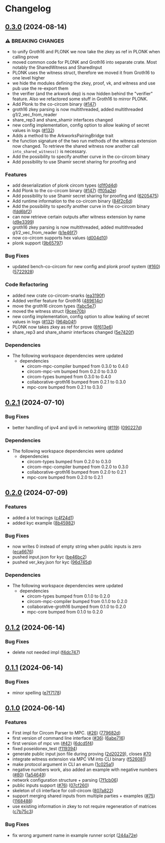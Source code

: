 # Changelog

## [0.3.0](https://github.com/TaceoLabs/collaborative-circom/compare/collaborative-circom-v0.2.1...collaborative-circom-v0.3.0) (2024-08-14)


### ⚠ BREAKING CHANGES

* to unify Groth16 and PLONK we now take the zkey as ref in PLONK when calling prove
* moved common code for PLONK and Groth16 into separate crate. Most notably the SharedWitness and SharedInput
* PLONK uses the witness struct, therefore we moved it from Groth16 to one level higher
* we hide the modules defining the zkey, proof, vk, and witness and use pub use the re-export them
* the verifier (and the arkwork dep) is now hidden behind the "verifier" feature. Also we refactored some stuff in Groth16 to mirror PLONK.
* Add Plonk to the co-circom binary ([#147](https://github.com/TaceoLabs/collaborative-circom/issues/147))
* groth16 zkey parsing is now multithreaded, added multithreaded g1/2_vec_from_reader
* share_rep3 and share_shamir interfaces changed
* new config implementation, config option to allow leaking of secret values in logs ([#132](https://github.com/TaceoLabs/collaborative-circom/issues/132))
* Adds a method to the ArkworksPairingBridge trait
* the function signature of the two run methods of the witness extension now changed. To retrieve the shared witness now another call `into_shared_witness()` is necessary.
* Add the possibility to specify another curve in the co-circom binary
* Add possibility to use Shamir secret sharing for proofing and

### Features

* add deserialization of plonk circom types ([d1f0d4d](https://github.com/TaceoLabs/collaborative-circom/commit/d1f0d4dd5ac63e85523c139e573161bd2ff0061a))
* Add Plonk to the co-circom binary ([#147](https://github.com/TaceoLabs/collaborative-circom/issues/147)) ([ff05a2e](https://github.com/TaceoLabs/collaborative-circom/commit/ff05a2e45fb93f70c0ebb246e287e9302e4a7222))
* Add possibility to use Shamir secret sharing for proofing and ([6205475](https://github.com/TaceoLabs/collaborative-circom/commit/6205475b78d4654c61f5058befe5d5990da19432))
* Add runtime information to the co-circom binary ([84f2c6d](https://github.com/TaceoLabs/collaborative-circom/commit/84f2c6dbc1668b9b587729b22695c92700512428))
* Add the possibility to specify another curve in the co-circom binary ([fdd6bf2](https://github.com/TaceoLabs/collaborative-circom/commit/fdd6bf2f5274da790fd7cbe09ee48563b404d153))
* can now retrieve certain outputs after witness extension by name ([d9e3399](https://github.com/TaceoLabs/collaborative-circom/commit/d9e33996d10cea5f8197d507a13ed9087f0f4c20))
* groth16 zkey parsing is now multithreaded, added multithreaded g1/2_vec_from_reader ([b1e46f7](https://github.com/TaceoLabs/collaborative-circom/commit/b1e46f72df537b73e222b7d0dd7cdf17e549a9f0))
* now co-circom supports hex values ([d004d10](https://github.com/TaceoLabs/collaborative-circom/commit/d004d10b8a9b5c39e77abd37c8b862107aaa14c1))
* plonk support ([9b65797](https://github.com/TaceoLabs/collaborative-circom/commit/9b6579724f6f5ba4fc6af8a98d386b96818dc08b))


### Bug Fixes

* updated bench-co-circom for new config and plonk proof system ([#160](https://github.com/TaceoLabs/collaborative-circom/issues/160)) ([5722928](https://github.com/TaceoLabs/collaborative-circom/commit/5722928028a7ae348fa9c666ce1e7ccc1eb72ae7))


### Code Refactoring

* added new crate co-circom-snarks ([ea3190f](https://github.com/TaceoLabs/collaborative-circom/commit/ea3190f4d731893e6fcce71976c32b3bbac6b89b))
* Added verifier feature for Groth16 ([489614c](https://github.com/TaceoLabs/collaborative-circom/commit/489614cf9242f63c9f9914aaf0b6cc6555deab4c))
* move the groth16 circom types ([fabc5e7](https://github.com/TaceoLabs/collaborative-circom/commit/fabc5e72343f08eea96efde4556dffac60d954cb))
* moved the witness struct ([9cee70b](https://github.com/TaceoLabs/collaborative-circom/commit/9cee70bc58f1980035d02e46e6ea9082a3368182))
* new config implementation, config option to allow leaking of secret values in logs ([#132](https://github.com/TaceoLabs/collaborative-circom/issues/132)) ([964b04f](https://github.com/TaceoLabs/collaborative-circom/commit/964b04f47e8d491ae140cb7c10c596e1c40b6b5c))
* PLONK now takes zkey as ref for prove ([6f613e6](https://github.com/TaceoLabs/collaborative-circom/commit/6f613e6feffece37435da3960afa4d017fe4baa0))
* share_rep3 and share_shamir interfaces changed ([5e7420f](https://github.com/TaceoLabs/collaborative-circom/commit/5e7420f95a46466304c2ab80de2069c2feb3432d))


### Dependencies

* The following workspace dependencies were updated
  * dependencies
    * circom-mpc-compiler bumped from 0.3.0 to 0.4.0
    * circom-mpc-vm bumped from 0.2.0 to 0.3.0
    * circom-types bumped from 0.3.0 to 0.4.0
    * collaborative-groth16 bumped from 0.2.1 to 0.3.0
    * mpc-core bumped from 0.2.1 to 0.3.0

## [0.2.1](https://github.com/TaceoLabs/collaborative-circom/compare/collaborative-circom-v0.2.0...collaborative-circom-v0.2.1) (2024-07-10)


### Bug Fixes

* better handling of ipv4 and ipv6 in networking ([#119](https://github.com/TaceoLabs/collaborative-circom/issues/119)) ([090227d](https://github.com/TaceoLabs/collaborative-circom/commit/090227d372215e9459c06777064b04ec4865bdb6))


### Dependencies

* The following workspace dependencies were updated
  * dependencies
    * circom-types bumped from 0.2.0 to 0.3.0
    * circom-mpc-compiler bumped from 0.2.0 to 0.3.0
    * collaborative-groth16 bumped from 0.2.0 to 0.2.1
    * mpc-core bumped from 0.2.0 to 0.2.1

## [0.2.0](https://github.com/TaceoLabs/collaborative-circom/compare/collaborative-circom-v0.1.2...collaborative-circom-v0.2.0) (2024-07-09)


### Features

* added a lot tracings ([c4f24d1](https://github.com/TaceoLabs/collaborative-circom/commit/c4f24d15f0c7af0560fbffe4a4aaedda2fa515e8))
* added kyc example ([8b45982](https://github.com/TaceoLabs/collaborative-circom/commit/8b4598239fec55f4a4f6d87dfe12ea4aca19fddb))


### Bug Fixes

* now writes 0 instead of empty string when public inputs is zero ([eca6676](https://github.com/TaceoLabs/collaborative-circom/commit/eca667608774484733925632358dedd6608d318b))
* pushed input.json for kyc ([be46bc2](https://github.com/TaceoLabs/collaborative-circom/commit/be46bc28c3ff28a135754a72664ba5732b413345))
* pushed ver_key.json for kyc ([96d745d](https://github.com/TaceoLabs/collaborative-circom/commit/96d745df27894b81b391c36d957e0b2ab66b16d1))


### Dependencies

* The following workspace dependencies were updated
  * dependencies
    * circom-types bumped from 0.1.0 to 0.2.0
    * circom-mpc-compiler bumped from 0.1.0 to 0.2.0
    * collaborative-groth16 bumped from 0.1.0 to 0.2.0
    * mpc-core bumped from 0.1.0 to 0.2.0

## [0.1.2](https://github.com/TaceoLabs/collaborative-circom/compare/collaborative-circom-v0.1.1...collaborative-circom-v0.1.2) (2024-06-14)


### Bug Fixes

* delete not needed impl ([f4dc747](https://github.com/TaceoLabs/collaborative-circom/commit/f4dc74770cd92531851b777dfaa1385b033b657c))

## [0.1.1](https://github.com/TaceoLabs/collaborative-circom/compare/collaborative-circom-v0.1.0...collaborative-circom-v0.1.1) (2024-06-14)


### Bug Fixes

* minor spelling ([e7f7178](https://github.com/TaceoLabs/collaborative-circom/commit/e7f7178b7e3c2605e0295a591eaa8b6e46499db1))

## [0.1.0](https://github.com/TaceoLabs/collaborative-circom/compare/collaborative-circom-v0.0.1...collaborative-circom-v0.1.0) (2024-06-14)


### Features

* First impl for Circom Parser to MPC.  ([#26](https://github.com/TaceoLabs/collaborative-circom/issues/26)) ([779682d](https://github.com/TaceoLabs/collaborative-circom/commit/779682d7d824d782109db8b4584604b23637dad7))
* first version of command line interface ([#36](https://github.com/TaceoLabs/collaborative-circom/issues/36)) ([6abe716](https://github.com/TaceoLabs/collaborative-circom/commit/6abe716268f1e165cdae07a10f4d2dafd010cc04))
* first version of mpc vm ([#42](https://github.com/TaceoLabs/collaborative-circom/issues/42)) ([6dcd5f4](https://github.com/TaceoLabs/collaborative-circom/commit/6dcd5f4ce7c8431b94dd7262a4219a3a63efd702))
* fixed poseidonex_test ([f119394](https://github.com/TaceoLabs/collaborative-circom/commit/f1193948e1edbed19be7d9684b6f96a0e83d3045))
* generate public input json file during proving ([2d20229](https://github.com/TaceoLabs/collaborative-circom/commit/2d20229e4e614354071cdb20a6207725b597fa28)), closes [#70](https://github.com/TaceoLabs/collaborative-circom/issues/70)
* integrate witness extension via MPC VM into CLI binary ([f526081](https://github.com/TaceoLabs/collaborative-circom/commit/f526081a01e3faa6b48fb463f3690f968218a1a4))
* make protocol argument in CLI an enum ([1c025a1](https://github.com/TaceoLabs/collaborative-circom/commit/1c025a1ef612603b31062c6a56b6dd15a0917c9e))
* negative numbers work, also added an example with negative numbers ([#80](https://github.com/TaceoLabs/collaborative-circom/issues/80)) ([1a54649](https://github.com/TaceoLabs/collaborative-circom/commit/1a54649ee859f2492a225ae3647f795852d7e368))
* network configuration structure + parsing ([7f1cb06](https://github.com/TaceoLabs/collaborative-circom/commit/7f1cb0645fe7d6319367f8846e5e5d05b7ff2ae9))
* public inputs support ([#76](https://github.com/TaceoLabs/collaborative-circom/issues/76)) ([07cf260](https://github.com/TaceoLabs/collaborative-circom/commit/07cf26007285822ba42e8dce2439f676a2cf08ef))
* skeleton of cli interface for coll-circom ([807a822](https://github.com/TaceoLabs/collaborative-circom/commit/807a822ac4b33c16540a32f4a34f7703b0fc134e))
* support merging shared inputs from multiple parties + examples ([#75](https://github.com/TaceoLabs/collaborative-circom/issues/75)) ([1168488](https://github.com/TaceoLabs/collaborative-circom/commit/11684884b3e1d2be6309fd98e1603626d5e58c93))
* use existing information in zkey to not require regeneration of matrices ([c7b75c3](https://github.com/TaceoLabs/collaborative-circom/commit/c7b75c34e69479bea06583e9fc17f3b1dc8f3d9a))


### Bug Fixes

* fix wrong argument name in example runner script ([244a72e](https://github.com/TaceoLabs/collaborative-circom/commit/244a72eeda2d6d8d31f8e9bc493565e076a12fc2))
